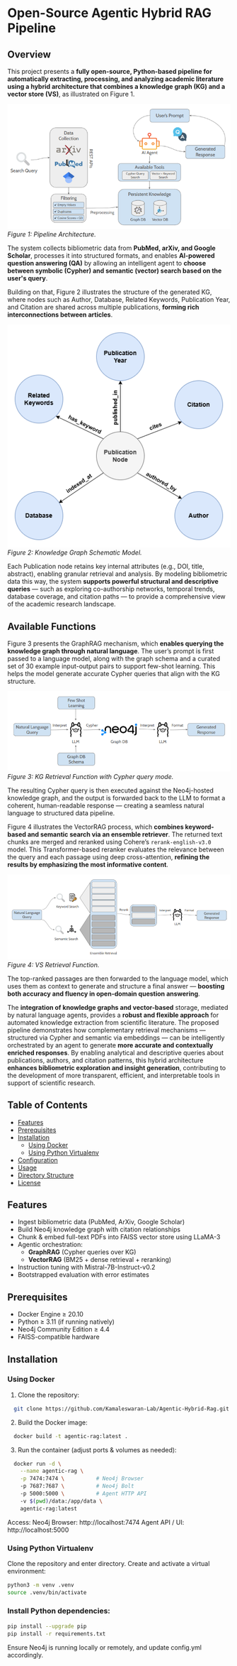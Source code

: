 # Open-Source Agentic Hybrid RAG Pipeline

## Overview
This project presents a **fully open-source, Python-based pipeline for automatically extracting, processing, and analyzing academic literature using a hybrid architecture that combines a knowledge graph (KG) and a vector store (VS)**, as illustrated on Figure 1.

![Pipeline Overview](assets/general_workflow.png)  
*Figure 1: Pipeline Architecture.*  

The system collects bibliometric data from **PubMed, arXiv, and Google Scholar**, processes it into structured formats, and enables **AI-powered question answering (QA)** by allowing an intelligent agent to **choose between symbolic (Cypher) and semantic (vector) search based on the user's query**.

Building on that, Figure 2 illustrates the structure of the generated KG, where nodes such as Author, Database, Related Keywords, Publication Year, and Citation are shared across multiple publications, **forming rich interconnections between articles**.

![KG](assets/kg.png) 
*Figure 2: Knowledge Graph Schematic Model.*

Each Publication node retains key internal attributes (e.g., DOI, title, abstract), enabling granular retrieval and analysis. By modeling bibliometric data this way, the system **supports powerful structural and descriptive queries** — such as exploring co-authorship networks, temporal trends, database coverage, and citation paths — to provide a comprehensive view of the academic research landscape.

## Available Functions

Figure 3 presents the GraphRAG mechanism, which **enables querying the knowledge graph through natural language**. The user’s prompt is first passed to a language model, along with the graph schema and a curated set of 30 example input-output pairs to support few-shot learning. This helps the model generate accurate Cypher queries that align with the KG structure.

![Cypher](assets/cypher.png) 
*Figure 3: KG Retrieval Function with Cypher query mode.*

The resulting Cypher query is then executed against the Neo4j-hosted knowledge graph, and the output is forwarded back to the LLM to format a coherent, human-readable response — creating a seamless natural language to structured data pipeline.

Figure 4 illustrates the VectorRAG process, which **combines keyword-based and semantic search via an ensemble retriever**. The returned text chunks are merged and reranked using Cohere’s `rerank-english-v3.0` model. This Transformer-based reranker evaluates the relevance between the query and each passage using deep cross-attention, **refining the results by emphasizing the most informative content**.

![VS](assets/sim.png) 
*Figure 4: VS Retrieval Function.*

The top-ranked passages are then forwarded to the language model, which uses them as context to generate and structure a final answer — **boosting both accuracy and fluency in open-domain question answering**.

The **integration of knowledge graphs and vector-based** storage, mediated by natural language agents, provides a **robust and flexible approach** for automated knowledge extraction from scientific literature. The proposed pipeline demonstrates how complementary retrieval mechanisms — structured via Cypher and semantic via embeddings — can be intelligently orchestrated by an agent to generate **more accurate and contextually enriched responses**. By enabling analytical and descriptive queries about publications, authors, and citation patterns, this hybrid architecture **enhances bibliometric exploration and insight generation**, contributing to the development of more transparent, efficient, and interpretable tools in support of scientific research.

## Table of Contents
- [Features](#features)  
- [Prerequisites](#prerequisites)  
- [Installation](#installation)  
  - [Using Docker](#using-docker)  
  - [Using Python Virtualenv](#using-python-virtualenv)  
- [Configuration](#configuration)  
- [Usage](#usage)  
- [Directory Structure](#directory-structure)  
- [License](#license)  

## Features
- Ingest bibliometric data (PubMed, ArXiv, Google Scholar)  
- Build Neo4j knowledge graph with citation relationships  
- Chunk & embed full-text PDFs into FAISS vector store using LLaMA-3  
- Agentic orchestration:  
  - **GraphRAG** (Cypher queries over KG)  
  - **VectorRAG** (BM25 + dense retrieval + reranking)  
- Instruction tuning with Mistral-7B-Instruct-v0.2   
- Bootstrapped evaluation with error estimates  

## Prerequisites
- Docker Engine ≥ 20.10  
- Python ≥ 3.11 (if running natively)  
- Neo4j Community Edition ≥ 4.4  
- FAISS-compatible hardware  

## Installation

### Using Docker
1. Clone the repository:  
  ```bash
    git clone https://github.com/Kamaleswaran-Lab/Agentic-Hybrid-Rag.git
```

2. Build the Docker image:
  ```bash
    docker build -t agentic-rag:latest .
  ```

3. Run the container (adjust ports & volumes as needed):

```bash
  docker run -d \
    --name agentic-rag \
    -p 7474:7474 \          # Neo4j Browser
    -p 7687:7687 \          # Neo4j Bolt
    -p 5000:5000 \          # Agent HTTP API
    -v $(pwd)/data:/app/data \
    agentic-rag:latest
```

Access:
Neo4j Browser: http://localhost:7474
Agent API / UI: http://localhost:5000

### Using Python Virtualenv
Clone the repository and enter directory.
Create and activate a virtual environment:
```bash
python3 -m venv .venv
source .venv/bin/activate
```

### Install Python dependencies:
```bash
pip install --upgrade pip
pip install -r requirements.txt
```
Ensure Neo4j is running locally or remotely, and update config.yml accordingly.

